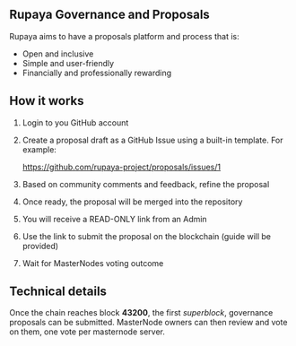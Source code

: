 ## Rupaya Governance and Proposals

Rupaya aims to have a proposals platform and process that is:

* Open and inclusive
* Simple and user-friendly
* Financially and professionally rewarding

## How it works

1. Login to you GitHub account
2. Create a proposal draft as a GitHub Issue using a built-in template. For example:

    https://github.com/rupaya-project/proposals/issues/1
    
3. Based on community comments and feedback, refine the proposal
4. Once ready, the proposal will be merged into the repository
5. You will receive a READ-ONLY link from an Admin
6. Use the link to submit the proposal on the blockchain (guide will be provided)
7. Wait for MasterNodes voting outcome


## Technical details

Once the chain reaches block **43200**, the first _superblock_, governance proposals can be submitted.
MasterNode owners can then review and vote on them, one vote per masternode server.
